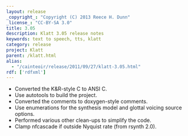 ```yaml
---
layout: release
_copyright_: "Copyright (C) 2013 Reece H. Dunn"
_license_: "CC-BY-SA 3.0"
title: 3.05
description: Klatt 3.05 release notes
keywords: text to speech, tts, klatt
category: release
project: Klatt
parent: /klatt.html
alias:
  - "/cainteoir/release/2011/09/27/klatt-3.05.html"
rdf: ['rdfxml']
---
```


*  Converted the K&amp;R-style C to ANSI C.
*  Use autotools to build the project.
*  Converted the comments to doxygen-style comments.
*  Use enumerations for the synthesis model and glottal voicing source options.
*  Performed various other clean-ups to simplify the code.
*  Clamp nfcascade if outside Nyquist rate (from rsynth 2.0).
